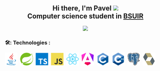 <div id="header" align="center">
<!--   <img src="https://media.giphy.com/media/3o7aTskHEUdgCQAXde/giphy.gif" width="400"/> -->
  <h2>Hi there, I'm Pavel <img src="https://github.com/blackcater/blackcater/raw/main/images/Hi.gif" height="32"/><br>
  Computer science student in <a href="https://www.bsuir.by/" target="_blank">BSUIR</a></h2>
</div>

<div align="center"><img src="https://github-readme-stats.vercel.app/api/top-langs/?username=gabrpavel&layout=compact&hide=CMake,HTML,CSS&card_width=400"/></div>

### 🛠️: Technologies :

<div>
  <img src="https://github.com/devicons/devicon/blob/master/icons/java/java-original.svg" title="Java" alt="Java" width="40" height="40"/>&nbsp;
  <img src="https://github.com/devicons/devicon/blob/master/icons/spring/spring-original.svg" title="Spring" alt="Spring" width="40" height="40"/>&nbsp;
  <img src="https://github.com/devicons/devicon/blob/master/icons/typescript/typescript-original.svg" title="TypeScript" alt="TypeScript" width="40" height="40"/>&nbsp;
  <img src="https://github.com/devicons/devicon/blob/master/icons/javascript/javascript-original.svg" title="JavaScript" alt="JavaScript" width="40" height="40"/>&nbsp;
  <img src="https://github.com/devicons/devicon/blob/master/icons/react/react-original.svg" title="React" alt="React" width="40" height="40"/>&nbsp;
  <img src="https://github.com/devicons/devicon/blob/master/icons/angular/angular-original.svg" title="Angular" alt="Angular" width="40" height="40"/>&nbsp;
  <img src="https://github.com/devicons/devicon/blob/master/icons/c/c-original.svg" title="C"  alt="C" width="40" height="40"/>&nbsp;
  <img src="https://github.com/devicons/devicon/blob/master/icons/cplusplus/cplusplus-original.svg" title="C++"  alt="C++" width="40" height="40"/>&nbsp;
  <img src="https://github.com/devicons/devicon/blob/master/icons/postgresql/postgresql-original.svg" title="PostgreSQL" alt="PostgreSQL" width="40" height="40"/>&nbsp;
  <img src="https://github.com/devicons/devicon/blob/master/icons/hibernate/hibernate-original.svg" title="Hibernate" alt="Hibernate" width="40" height="40"/>&nbsp;
</div>

